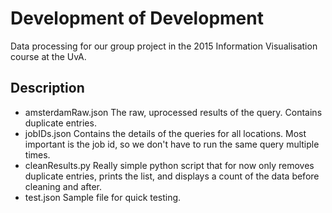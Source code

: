 # Development of Development

Data processing for our group project in the 2015 Information Visualisation course at the UvA.

## Description

* amsterdamRaw.json
  The raw, uprocessed results of the query. Contains duplicate entries.
* jobIDs.json
  Contains the details of the queries for all locations. Most important is the job id, so we don't have to run the same query multiple times.
* cleanResults.py
  Really simple python script that for now only removes duplicate entries, prints the list, and displays a count of the data before cleaning and after.
* test.json
  Sample file for quick testing.